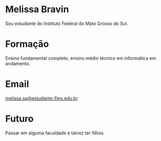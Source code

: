 # Melissa Bravin 

Sou estudante do Instituto Federal do Mato Grosso do Sul.

# Formação

Ensino fundamental completo, ensino médio técnico em informática em andamento.

# Email

melissa.sa@estudante.ifms.edu.br

# Futuro

Passar em alguma faculdade e talvez ter filhos